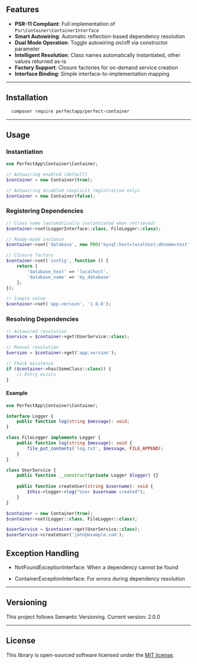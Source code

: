 ## Features

- **PSR-11 Compliant**: Full implementation of `Psr\Container\ContainerInterface`
- **Smart Autowiring**: Automatic reflection-based dependency resolution
- **Dual Mode Operation**: Toggle autowiring on/off via constructor parameter
- **Intelligent Resolution**: Class names automatically instantiated, other values returned as-is
- **Factory Support**: Closure factories for on-demand service creation
- **Interface Binding**: Simple interface-to-implementation mapping

---

## Installation

```bash
  composer require perfectapp/perfect-container
```

---

## Usage

### Instantiation

```php
use PerfectApp\Container\Container;

// Autowiring enabled (default)
$container = new Container(true);

// Autowiring disabled (explicit registration only)  
$container = new Container(false);
```

### Registering Dependencies

```php
// Class name (automatically instantiated when retrieved)
$container->set(LoggerInterface::class, FileLogger::class);

// Ready-made instance
$container->set('database', new PDO('mysql:host=localhost;dbname=test', 'user', 'pass'));

// Closure factory
$container->set('config', function () {
    return [
        'database_host' => 'localhost',
        'database_name' => 'my_database'
    ];
});

// Simple value
$container->set('app.version', '1.0.0');
```

### Resolving Dependencies

```php
// Autowired resolution
$service = $container->get(UserService::class);

// Manual resolution
$version = $container->get('app.version');

// Check existence
if ($container->has(SomeClass::class)) {
    // Entry exists
}
```
#### Example

```php
use PerfectApp\Container\Container;

interface Logger {
    public function log(string $message): void;
}

class FileLogger implements Logger {
    public function log(string $message): void {
        file_put_contents('log.txt', $message, FILE_APPEND);
    }
}

class UserService {
    public function __construct(private Logger $logger) {}
    
    public function createUser(string $username): void {
        $this->logger->log("User $username created");
    }
}

$container = new Container(true);
$container->set(Logger::class, FileLogger::class);

$userService = $container->get(UserService::class);
$userService->createUser('john@example.com');
```

## Exception Handling

- NotFoundExceptionInterface: When a dependency cannot be found

- ContainerExceptionInterface: For errors during dependency resolution
---

## Versioning

This project follows Semantic Versioning. Current version: 2.0.0

---

## License

This library is open-sourced software licensed under the [MIT license](LICENSE).
